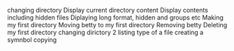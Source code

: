 changing directory
Display current directory content
Display contents including hidden files
Diplaying long format, hidden and groups etc
Making my first directory
Moving betty to my first directory
Removing betty
Deleting my first directory
changing dirictory 2
listing
type of a file
creating a symnbol
copying
